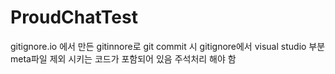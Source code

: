 # ProudChatTest
gitignore.io 에서 만든 gitinnore로 git commit 시 gitignore에서 visual studio 부분 meta파일 제외 시키는 코드가 포함되어 있음 주석처리 해야 함 
